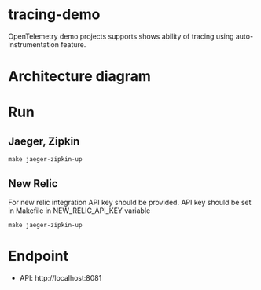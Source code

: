 # tracing-demo

OpenTelemetry demo projects supports shows ability of tracing using auto-instrumentation feature.

# Architecture diagram

# Run
## Jaeger, Zipkin
```
make jaeger-zipkin-up
```
## New Relic
For new relic integration API key should be provided.
API key should be set in Makefile in NEW_RELIC_API_KEY variable 
```
make jaeger-zipkin-up
```

# Endpoint
- API: http://localhost:8081
